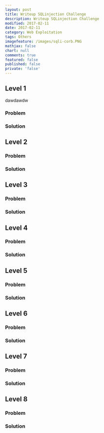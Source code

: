 ```yaml
---
layout: post
title: Writeup SQLinjection Challenge
description: Writeup SQLinjection Challenge
modified: 2017-02-11
date: 2017-02-11
category: Web Exploitation
tags: Others
imagefeature: /images/sqli-corb.PNG
mathjax: false
chart: null
comments: true
featured: false
published: false
private: 'false'
---
```



## Level 1

dawdawdw
### Problem


### Solution



## Level 2


### Problem


### Solution 



## Level 3


### Problem 


### Solution 


## Level 4


### Problem


### Solution



## Level 5

### Problem 


### Solution



## Level 6


### Problem


### Solution



## Level 7


### Problem


### Solution



## Level 8


### Problem


### Solution

